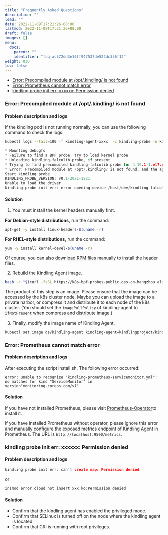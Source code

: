 ```yaml
---
title: "Frequently Asked Questions"
description: ""
lead: ""
date: 2022-11-09T17:21:26+08:00
lastmod: 2022-11-09T17:21:26+08:00
draft: false
images: []
menu:
  docs:
    parent: ""
    identifier: "faq-ac572dd3e16ff947537de522dc356f12"
weight: 030
toc: false
---
```


- [Error: Precompiled module at /opt/.kindling/ is not found](#error-precompiled-module-at-optkindling-is-not-found)
- [Error: Prometheus cannot match error](#error-prometheus-cannot-match-error)
- [kindling probe init err: xxxxxx: Permission denied](#kindling-probe-init-err-xxxxxx-permission-denied)

### Error: Precompiled module at /opt/.kindling/ is not found
#### Problem description and logs
If the kindling pod is not running normally, you can use the following command to check the logs.
```bash
kubectl logs --tail=100 -f kindling-agent-xxxx  -c kindling-probe -n kindling
```

```c
* Mounting debugfs
* Failure to find a BPF probe, try to load kernel probe
* Unloading kindling-falcolib-probe, if present
* Trying to find precompiled kindling-falcolib-probe for 4.19.1-1.el7.elrepo.x86_64
* Error: Precompiled module at /opt/.kindling/ is not found, and the agent will not work as expected
Start kindling probe...
KINDLING_PROBE_VERSION: v0.1-2021-1221
Unable to load the driver
kindling probe init err: error opening device /host/dev/kindling-falcolib0. Make sure you have root credentials and that the kindling-falcolib
```

#### Solution

1. You must install the kernel headers manually first.

**For Debian-style distributions,** run the command:

```bash
apt-get -y install linux-headers-$(uname -r)
```

**For RHEL-style distributions,** run the command:
```bash
yum -y install kernel-devel-$(uname -r)
```
Of course, you can also [download RPM files](http://www.kindling.space:33215/project-1/doc-36/) manually to install the header files.

2. Rebuild the Kindling Agent image.

```bash
bash -c "$(curl -fsSL https://k8s-bpf-probes-public.oss-cn-hangzhou.aliyuncs.com/recompile-module.sh)"
```

The product of this step is an image. Please ensure that the image can be accessed by the k8s cluster node. Maybe you can upload the image to a private harbor, or compress it and distribute it to each node of the k8s cluster. (You should set the `imagePullPolicy` of kindling-agent to `ifNotPresent` when compress and distribute image.)

3. Finally, modify the image name of Kindling Agent.

```bash
kubectl set image ds/kindling-agent kindling-agent=kindlingproject/kindling-probe:bymyself -n kindling
```

### Error: Prometheus cannot match error

#### Problem description and logs
After executing the script install.sh. The following error occurred:
```
error: unable to recognize "kindling-prometheus-servicemonitor.yml": 
no matches for kind "ServiceMonitor" in version"monitoring.coreos.com/v1"
```

#### Solution

If you have not installed Prometheus, please visit [Prometheus-Operator](https://github.com/prometheus-operator/prometheus-operator)to install it.

If you have installed Prometheus without operator, please ignore this error and manually configure the exposed metrics endpoint of Kindling Agent in Prometheus. The URL is `http://localhost:9500/metrics`.


### kindling probe init err: xxxxxx: Permission denied

#### Problem description and logs

```c
kindling probe init err: can't create map: Permission denied
```
or
```c
insmod error:cloud not insert xxx.ko:Permission denied
```

#### Solution
- Confirm that the kindling agent has enabled the privileged mode.
- Confirm that SELinux is turned off on the node where the kindling agent is located.
- Confirm that CRI is running with root privileges.
